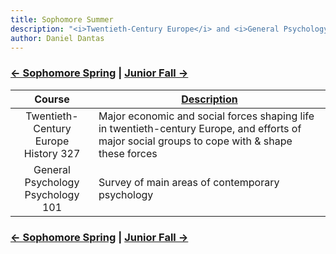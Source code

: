 ```yaml
---
title: Sophomore Summer 
description: "<i>Twentieth-Century Europe</i> and <i>General Psychology</i>"
author: Daniel Dantas
---
```


### [← Sophomore Spring](https://dantasfiles.com/2000/01/24/cornell-sophomore-spring.html) | [Junior Fall →](https://dantasfiles.com/2000/08/24/cornell-junior-fall.html)

| Course | [Description](https://catalogs.rutgers.edu/nb-ug/99-01/nbfull.pdf) |
| :---: | --- |
| Twentieth-Century Europe <br> History 327 | Major economic and social forces shaping life in twentieth-century Europe, and efforts of major social groups to cope with & shape these forces |
| General Psychology <br> Psychology 101 | Survey of main areas of contemporary psychology |

### [← Sophomore Spring](https://dantasfiles.com/2000/01/24/cornell-sophomore-spring.html) | [Junior Fall →](https://dantasfiles.com/2000/08/24/cornell-junior-fall.html)
